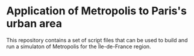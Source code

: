# Application of Metropolis to Paris's urban area

This repository contains a set of script files that can be used to build and run a simulaton of Metropolis for the Île-de-France region.
